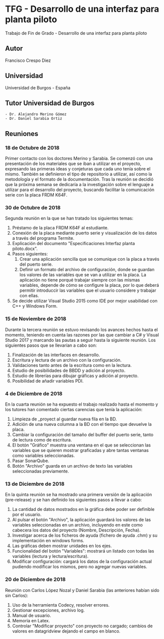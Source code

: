 # TFG - Desarrollo de una interfaz para planta piloto
Trabajo de Fin de Grado - Desarrollo de una interfaz para planta piloto
## Autor
Francisco Crespo Diez
## Universidad
Universidad de Burgos - España
## Tutor Universidad de Burgos
	- Dr. Alejandro Merino Gómez
	- Dr. Daniel Sarabia Ortiz
## Reuniones
### 18 de Octubre de 2018
Primer contacto con los doctores Merino y Sarabia. Se comenzó con una presentación de los materiales que se iban a utilizar en el proyecto, expresando las primeras ideas y conjeturas que cada uno tenía sobre el mismo. También se definieron el tipo de repositorio a utilizar, así como la metodología y el formato de la documentación. Tras la reunión se decidió que la próxima semana se dedicaría a la investigación sobre el lenguaje a utilizar para el desarrollo del proyecto, buscando facilitar la comunicación serie con la placa FRDM K64F.
### 30 de Octubre de 2018
Segunda reunión en la que se han tratado los siguientes temas:
1. Préstamo de la placa FRDM K64F al estudiante.
2. Conexión de la placa mediante puerto serie y visualización de los datos a través del programa Termite.
3. Explicación del documento "Especificaciones Interfaz planta piloto.docx".
4. Pasos siguientes:
    1. Crear una aplicación sencilla que se comunique con la placa a través del puerto serie.
    2. Definir un formato del archivo de configuración, donde se guardan los valores de las variables que se van a utilizar en la placa. La aplicación no tiene porqué trabajar siempre con las mismas variables, depende de cómo se configure la placa, por lo que deberá permitir introduccir las variables que el usuario considere y trabajar con ellas.
5. Se decide utilizar Visual Studio 2015 como IDE por mejor usabilidad con C++ y Windows Form.
### 15 de Noviembre de 2018
Durante la tercera reunión se estuvo revisando los avances hechos hasta el momento, teniendo en cuenta las razones por las que cambiar a C# y Visual Studio 2017 y marcando las pautas a seguir hasta la siguiente reunión. Los siguientes pasos que se llevarían a cabo son:
1. Finalización de las interfaces en desarrollo.
2. Escritura y lectura de un archivo con la configuración.
3. Validaciones tanto antes de la escritura como en la lectura.
4. Estudio de posibilidades de BBDD y adición al proyecto.
5. Estudio de librerías para dibujar gráficas y adición al proyecto.
6. Posibilidad de añadir variables PDI.
### 4 de Diciembre de 2018
En la cuarta reunión se ha expuesto el trabajo realizado hasta el momento y los tutores han comentado ciertas carencias que tenía la aplicación:
1. Limpieza de _proyect al guardar nueva fila en la BD.
2. Adición de una nueva columna a la BD con el tiempo que devuelve la placa.
3. Cambiar la configuración del tamaño del buffer del puerto serie, tanto de lectura como de escritura.
4. El botón "Gráfico" muestra una ventana en el que se seleccionan las variables que se quieren mostrar graficadas y abre tantas ventanas como variables seleccionadas.
5. Pasar SonarQube.
6. Botón "Archivo" guarda en un archivo de texto las variables seleccionadas previamente.
### 13 de Diciembre de 2018
En la quinta reunión se ha mostrado una primera versión de la aplicación (pre-release) y se han definido los siguientes pasos a llevar a cabo:
1. La cantidad de datos mostrados en la gráfica debe poder ser definible por el usuario.
2. Al pulsar el botón "Archivo", la aplicación guardará los valores de las variables seleccionadas en un archivo, incluyendo en este como cabecera los datos del proyecto (Nombre, Descripción, Fecha).
3. Investigar acerca de los ficheros de ayuda (fichero de ayuda .chm) y su implementación en windows forms.
4. Las gráficas deben mostrar unidades en los ejes.
5. Funcionalidad del botón "Variables": mostrará un listado con todas las variables (lectura y lectura/escritura).
6. Modificar configuración: cargará los datos de la configuración actual pudiendo modificar los mismos, pero no agregar nuevas variables.
### 20 de Diciembre de 2018
Reunión con Carlos López Nozal y Daniel Sarabia (las anteriores habían sido sin Carlos):
1. Uso de la herramienta Codecy, resolver errores.
2. Gestionar excepciones, archivo log.
3. Manual de usuario.
4. Memoria en Latex.
5. Controlar "Modificar proyecto" con proyecto no cargado; cambios de valores en datagridview dejando el campo en blanco.